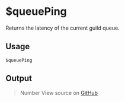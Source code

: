 # $queuePing
Returns the latency of the current guild queue.
## Usage
```
$queuePing
```
## Output
> Number
View source on [GitHub](https://github.com/Cyberghxst/forgemusic/blob/dev/src/natives/queuePing.ts)